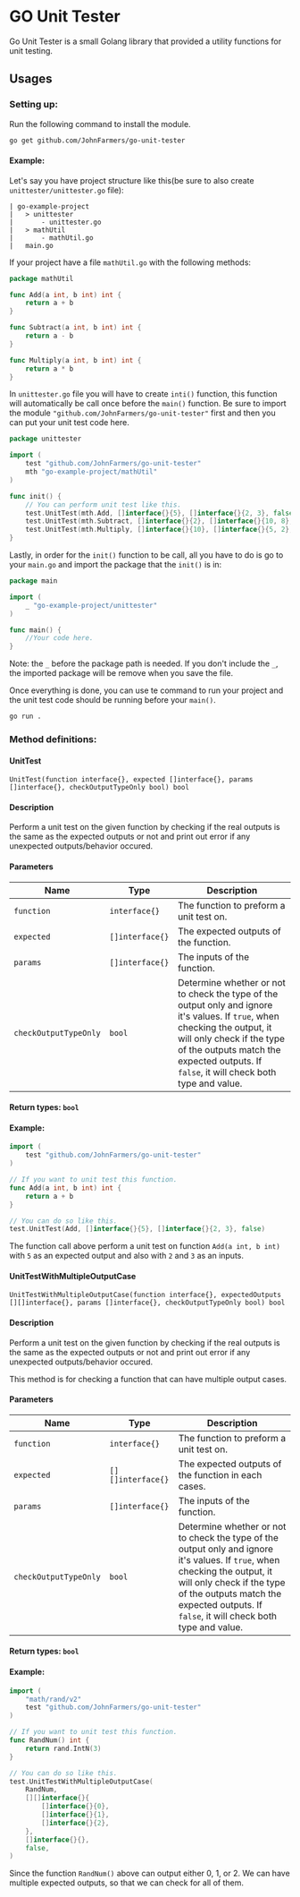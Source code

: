 # GO Unit Tester

Go Unit Tester is a small Golang library that provided a utility functions for unit testing.

## Usages

### Setting up:
Run the following command to install the module.

```sh
go get github.com/JohnFarmers/go-unit-tester
```

#### Example:

Let's say you have project structure like this(be sure to also create `unittester/unittester.go` file):

```
| go-example-project
|   > unittester
|       - unittester.go
|   > mathUtil
|       - mathUtil.go
|   main.go
```

If your project have a file `mathUtil.go` with the following methods:

```go
package mathUtil

func Add(a int, b int) int {
	return a + b
}

func Subtract(a int, b int) int {
	return a - b
}

func Multiply(a int, b int) int {
	return a * b
}
```

In `unittester.go` file you will have to create `inti()` function, this function will automatically be call once before the `main()` function. Be sure to import the module `"github.com/JohnFarmers/go-unit-tester"` first and then you can put your unit test code here.

```go
package unittester

import (
    test "github.com/JohnFarmers/go-unit-tester"
    mth "go-example-project/mathUtil"
)

func init() {
	// You can perform unit test like this.
	test.UnitTest(mth.Add, []interface{}{5}, []interface{}{2, 3}, false)
	test.UnitTest(mth.Subtract, []interface{}{2}, []interface{}{10, 8}, false)
	test.UnitTest(mth.Multiply, []interface{}{10}, []interface{}{5, 2}, false)
}
```

Lastly, in order for the `init()` function to be call, all you have to do is go to your `main.go` and import the package that the `init()` is in:

```go
package main

import (
	_ "go-example-project/unittester"
)

func main() {
    //Your code here.
}
```

Note: the `_` before the package path is needed. If you don't include the `_`, the imported package will be remove when you save the file.

Once everything is done, you can use te command to run your project and the unit test code should be running before your `main()`.

```sh
go run .
```

### Method definitions:

#### UnitTest

`UnitTest(function interface{}, expected []interface{}, params []interface{}, checkOutputTypeOnly bool) bool`

#### Description
Perform a unit test on the given function by checking if the real outputs is the same as the expected outputs or not and print out error if any unexpected outputs/behavior occured.

#### Parameters

| Name | Type | Description |      
| ------------- |------| ------------- |
| `function` | `interface{}` | The function to preform a unit test on. |
| `expected` | `[]interface{}` | The expected outputs of the function. |
| `params` | `[]interface{}` | The inputs of the function. |
| `checkOutputTypeOnly` | `bool` | Determine whether or not to check the type of the output only and ignore it's values. If `true`, when checking the output, it will only check if the type of the outputs match the expected outputs. If `false`, it will check both type and value. |

#### Return types: `bool`

#### Example:

```go
import (
    test "github.com/JohnFarmers/go-unit-tester"
)

// If you want to unit test this function.
func Add(a int, b int) int {
    return a + b
}

// You can do so like this.
test.UnitTest(Add, []interface{}{5}, []interface{}{2, 3}, false)
```

The function call above perform a unit test on function `Add(a int, b int)` with `5` as an expected output and also with `2` and `3` as an inputs.

#### UnitTestWithMultipleOutputCase

`UnitTestWithMultipleOutputCase(function interface{}, expectedOutputs [][]interface{}, params []interface{}, checkOutputTypeOnly bool) bool`

#### Description
Perform a unit test on the given function by checking if the real outputs is the same as the expected outputs or not and print out error if any unexpected outputs/behavior occured.

This method is for checking a function that can have multiple output cases.

#### Parameters

| Name | Type | Description |      
| ------------- |------| ------------- |
| `function` | `interface{}` | The function to preform a unit test on. |
| `expected` | `[][]interface{}` | The expected outputs of the function in each cases. |
| `params` | `[]interface{}` | The inputs of the function. |
| `checkOutputTypeOnly` | `bool` | Determine whether or not to check the type of the output only and ignore it's values. If `true`, when checking the output, it will only check if the type of the outputs match the expected outputs. If `false`, it will check both type and value. |

#### Return types: `bool`

#### Example:

```go
import (
	"math/rand/v2"
	test "github.com/JohnFarmers/go-unit-tester"
)

// If you want to unit test this function.
func RandNum() int {
    return rand.IntN(3)
}

// You can do so like this.
test.UnitTestWithMultipleOutputCase(
    RandNum,
    [][]interface{}{
        []interface{}{0}, 
        []interface{}{1}, 
        []interface{}{2},
    },
    []interface{}{},
    false,
)
```

Since the function `RandNum()` above can output either 0, 1, or 2. We can have multiple expected outputs, so that we can check for all of them.
